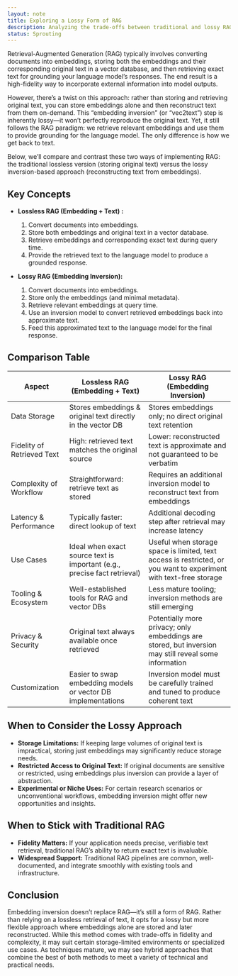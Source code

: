 ```yaml
---
layout: note
title: Exploring a Lossy Form of RAG
description: Analyzing the trade-offs between traditional and lossy RAG approaches
status: Sprouting
---
```


Retrieval-Augmented Generation (RAG) typically involves converting documents into embeddings, storing both the
embeddings and their corresponding original text in a vector database, and then retrieving exact text for grounding your
language model’s responses. The end result is a high-fidelity way to incorporate external information into model
outputs.

However, there’s a twist on this approach: rather than storing and retrieving original text, you can store embeddings
alone and then reconstruct text from them on-demand. This “embedding inversion” (or “vec2text”) step is inherently
lossy—it won’t perfectly reproduce the original text. Yet, it still follows the RAG paradigm: we retrieve relevant
embeddings and use them to provide grounding for the language model. The only difference is how we get back to text.

Below, we’ll compare and contrast these two ways of implementing RAG: the traditional lossless version (storing original
text) versus the lossy inversion-based approach (reconstructing text from embeddings).

## Key Concepts

- **Lossless RAG (Embedding + Text) :**
    1. Convert documents into embeddings.
    2. Store both embeddings and original text in a vector database.
    3. Retrieve embeddings and corresponding exact text during query time.
    4. Provide the retrieved text to the language model to produce a grounded response.

- **Lossy RAG (Embedding Inversion):**
    1. Convert documents into embeddings.
    2. Store only the embeddings (and minimal metadata).
    3. Retrieve relevant embeddings at query time.
    4. Use an inversion model to convert retrieved embeddings back into approximate text.
    5. Feed this approximated text to the language model for the final response.

## Comparison Table

| Aspect                     | Lossless RAG (Embedding + Text)                                          | Lossy RAG (Embedding Inversion)                                                                                   |
|----------------------------|--------------------------------------------------------------------------|-------------------------------------------------------------------------------------------------------------------|
| Data Storage               | Stores embeddings & original text directly in the vector DB              | Stores embeddings only; no direct original text retention                                                         |
| Fidelity of Retrieved Text | High: retrieved text matches the original source                         | Lower: reconstructed text is approximate and not guaranteed to be verbatim                                        |
| Complexity of Workflow     | Straightforward: retrieve text as stored                                 | Requires an additional inversion model to reconstruct text from embeddings                                        |
| Latency & Performance      | Typically faster: direct lookup of text                                  | Additional decoding step after retrieval may increase latency                                                     |
| Use Cases                  | Ideal when exact source text is important (e.g., precise fact retrieval) | Useful when storage space is limited, text access is restricted, or you want to experiment with text-free storage |
| Tooling & Ecosystem        | Well-established tools for RAG and vector DBs                            | Less mature tooling; inversion methods are still emerging                                                         |
| Privacy & Security         | Original text always available once retrieved                            | Potentially more privacy; only embeddings are stored, but inversion may still reveal some information             |
| Customization              | Easier to swap embedding models or vector DB implementations             | Inversion model must be carefully trained and tuned to produce coherent text                                      |

## When to Consider the Lossy Approach

- **Storage Limitations:** If keeping large volumes of original text is impractical, storing just embeddings may
  significantly reduce storage needs.
- **Restricted Access to Original Text:** If original documents are sensitive or restricted, using embeddings plus
  inversion can provide a layer of abstraction.
- **Experimental or Niche Uses:** For certain research scenarios or unconventional workflows, embedding inversion might
  offer new opportunities and insights.

## When to Stick with Traditional RAG

- **Fidelity Matters:** If your application needs precise, verifiable text retrieval, traditional RAG’s ability to
  return exact text is invaluable.
- **Widespread Support:** Traditional RAG pipelines are common, well-documented, and integrate smoothly with existing
  tools and infrastructure.

## Conclusion

Embedding inversion doesn’t replace RAG—it’s still a form of RAG. Rather than relying on a lossless retrieval of text,
it opts for a lossy but more flexible approach where embeddings alone are stored and later reconstructed. While this
method comes with trade-offs in fidelity and complexity, it may suit certain storage-limited environments or specialized
use cases. As techniques mature, we may see hybrid approaches that combine the best of both methods to meet a variety of
technical and practical needs.
